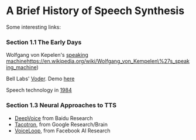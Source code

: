 # A Brief History of Speech Synthesis
Some interesting links:

### Section 1.1 The Early Days
Wolfgang von Kepelen's [speaking machine]()https://en.wikipedia.org/wiki/Wolfgang_von_Kempelen\%27s_speaking_machine)

Bell Labs' [Voder](https://en.wikipedia.org/wiki/Voder). Demo [here](https://www.youtube.com/watch?v=5hyI_dM5cGo)

Speech technology in [1984](https://www.youtube.com/watch?v=OXB9v3z22MI&index=12&list=RD5hyI_dM5cGo)

### Section 1.3 Neural Approaches to TTS
* [DeepVoice](http://research.baidu.com/Blog/index-view?id=91) from Baidu Research
* [Tacotron](https://google.github.io/tacotron/), from Google Research/Brain
* [VoiceLoop](https://research.fb.com/downloads/voiceloop/), from Facebook AI Research
